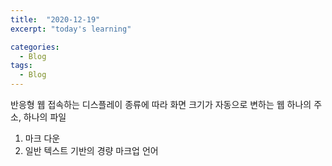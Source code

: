 ```yaml
---
title:  "2020-12-19"
excerpt: "today's learning"

categories:
  - Blog
tags:
  - Blog
---
```


반응형 웹
  접속하는 디스플레이 종류에 따라 화면 크기가 자동으로 변하는 웹
  하나의 주소, 하나의 파일 
  
<ol>
  <li>마크 다운</li>
  <li>일반 텍스트 기반의 경량 마크업 언어</li>
</ol>

